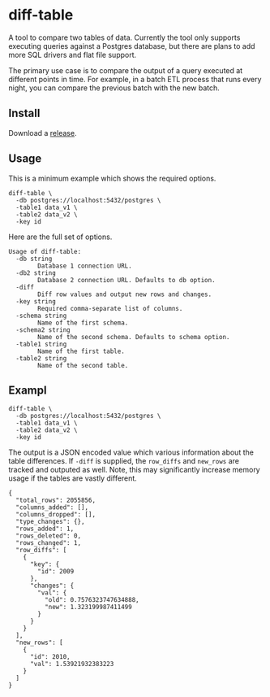 # diff-table

A tool to compare two tables of data. Currently the tool only supports executing queries against a Postgres database, but there are plans to add more SQL drivers and flat file support.

The primary use case is to compare the output of a query executed at different points in time. For example, in a batch ETL process that runs every night, you can compare the previous batch with the new batch.

## Install

Download a [release](https://github.com/chop-dbhi/diff-table/releases).

## Usage

This is a minimum example which shows the required options.

```
diff-table \
  -db postgres://localhost:5432/postgres \
  -table1 data_v1 \
  -table2 data_v2 \
  -key id
```

Here are the full set of options.

```
Usage of diff-table:
  -db string
    	Database 1 connection URL.
  -db2 string
    	Database 2 connection URL. Defaults to db option.
  -diff
    	Diff row values and output new rows and changes.
  -key string
    	Required comma-separate list of columns.
  -schema string
    	Name of the first schema.
  -schema2 string
    	Name of the second schema. Defaults to schema option.
  -table1 string
    	Name of the first table.
  -table2 string
    	Name of the second table.
```

## Exampl

```
diff-table \
  -db postgres://localhost:5432/postgres \
  -table1 data_v1 \
  -table2 data_v2 \
  -key id
```

The output is a JSON encoded value which various information about the table differences. If `-diff` is supplied, the `row_diffs` and `new_rows` are tracked and outputed as well. Note, this may significantly increase memory usage if the tables are vastly different.

```
{
  "total_rows": 2055856,
  "columns_added": [],
  "columns_dropped": [],
  "type_changes": {},
  "rows_added": 1,
  "rows_deleted": 0,
  "rows_changed": 1,
  "row_diffs": [
    {
      "key": {
        "id": 2009
      },
      "changes": {
        "val": {
          "old": 0.7576323747634888,
          "new": 1.323199987411499
        }
      }
    }
  ],
  "new_rows": [
    {
      "id": 2010,
      "val": 1.53921932383223
    }
  ]
}
```


